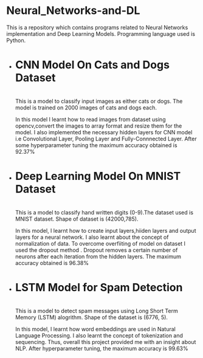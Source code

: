 # Neural_Networks-and-DL
This is a repository which contains programs related to Neural Networks implementation and Deep Learning Models. Programming language used is Python.

* # CNN Model On Cats and Dogs Dataset
  <br>This is a model to classify input images as either cats or dogs. The model is trained on 2000 images of cats and dogs each.<br>
  <p>      In this model I learnt how to read images from dataset using opencv,convert the images to array format and resize them for the model. I also implemented the necessary hidden layers for CNN model i.e Convolutional Layer, Pooling Layer and Fully-Connnected Layer. After some hyperparameter tuning the maximum accuracy obtained is 92.37%</p>

* # Deep Learning Model On MNIST Dataset
  <br>This is a model to classify hand written digits (0-9).The dataset used is MNIST dataset. Shape of dataset is (42000,785).
  <br>
  <p>In this model, I learnt how to create input layers,hiiden layers and output layers for a neural network. I also learnt about the concept of normalization of data.
  To overcome overfiiting of model on dataset I used the dropout method . Dropout removes a certain number of neurons after each iteration from the hidden layers.
  The maximum accuracy obtained is 96.38%</p>

* # LSTM Model for Spam Detection
  <br>This is a model to detect spam messages using Long Short Term Memory (LSTM) alogrithm. Shape of the dataset is (6776, 5).
  <br>
  <p>In this model, I learnt how word embeddings are used in Natural Language Processing. I also learnt the concept of tokenization and sequencing. Thus, overall this project provided me with an insight about NLP. After hyperparameter tuning, the maximum accuracy is 99.63%</p>
